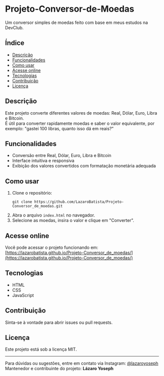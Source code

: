 # Projeto-Conversor-de-Moedas

Um conversor simples de moedas feito com base em meus estudos na DevClub.

## Índice

- [Descrição](#descrição)
- [Funcionalidades](#funcionalidades)
- [Como usar](#como-usar)
- [Acesse online](#acesse-online)
- [Tecnologias](#tecnologias)
- [Contribuição](#contribuição)
- [Licença](#licença)

## Descrição

Este projeto converte diferentes valores de moedas: Real, Dólar, Euro, Libra e Bitcoin.  
É útil para converter rapidamente moedas e saber o valor equivalente, por exemplo: "gastei 100 libras, quanto isso dá em reais?"

## Funcionalidades

- Conversão entre Real, Dólar, Euro, Libra e Bitcoin
- Interface intuitiva e responsiva
- Exibição dos valores convertidos com formatação monetária adequada

## Como usar

1. Clone o repositório:
   ```
   git clone https://github.com/LazaroBatista/Projeto-Conversor_de_moedas.git
   ```
2. Abra o arquivo `index.html` no navegador.
3. Selecione as moedas, insira o valor e clique em "Converter".

## Acesse online

Você pode acessar o projeto funcionando em:  
[https://lazarobatista.github.io/Projeto-Conversor_de_moedas/](https://lazarobatista.github.io/Projeto-Conversor_de_moedas/)

## Tecnologias

- HTML
- CSS
- JavaScript

## Contribuição

Sinta-se à vontade para abrir issues ou pull requests.

## Licença

Este projeto está sob a licença MIT.

---

Para dúvidas ou sugestões, entre em contato via Instagram: [@lazaroyoseph](https://instagram.com/lazaroyoseph)  
Mantenedor e contribuinte do projeto: **Lázaro Yoseph**